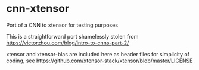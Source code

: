 # cnn-xtensor
Port of a CNN to xtensor for testing purposes

This is a straightforward port shamelessly stolen from https://victorzhou.com/blog/intro-to-cnns-part-2/

xtensor and xtensor-blas are included here as header files for simplicity of coding, see
https://github.com/xtensor-stack/xtensor/blob/master/LICENSE

